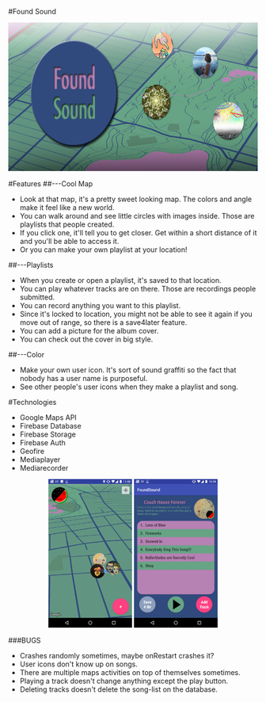 #Found Sound

<img src="PeoplesPlaylist/foundsoundbanner.jpg" height="300px" /> 

#Features
##---Cool Map

- Look at that map, it's a pretty sweet looking map. The colors and angle make it feel like a new world.
- You can walk around and see little circles with images inside. Those are playlists that people created.
- If you click one, it'll tell you to get closer. Get within a short distance of it and you'll be able to access it.
- Or you can make your own playlist at your location!


##---Playlists

- When you create or open a playlist, it's saved to that location.
- You can play whatever tracks are on there. Those are recordings people submitted.
- You can record anything you want to this playlist.
- Since it's locked to location, you might not be able to see it again if you move out of range, so there is a save4later feature.
- You can add a picture for the album cover.
- You can check out the cover in big style.


##---Color

- Make your own user icon. It's sort of sound graffiti so the fact that nobody has a user name is purposeful.
- See other people's user icons when they make a playlist and song.


#Technologies

- Google Maps API
- Firebase Database
- Firebase Storage
- Firebase Auth
- Geofire
- Mediaplayer
- Mediarecorder

<p align="center">
  <img src="PeoplesPlaylist/ss1.png" height="300px" /> 
  <img src="PeoplesPlaylist/ss2.png" height="300px" />
</p>
###BUGS

- Crashes randomly sometimes, maybe onRestart crashes it?
- User icons don't know up on songs.
- There are multiple maps activities on top of themselves sometimes.
- Playing a track doesn't change anything except the play button.
- Deleting tracks doesn't delete the song-list on the database.
